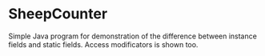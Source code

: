 # SheepCounter
Simple Java program for demonstration of the difference between instance fields and static fields. Access modificators is shown too.
